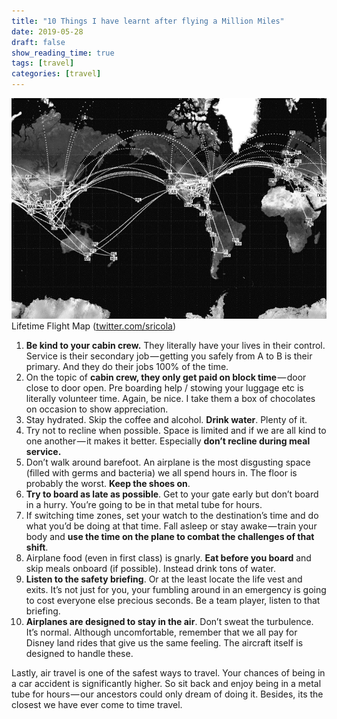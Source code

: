 ```yaml
---
title: "10 Things I have learnt after flying a Million Miles"
date: 2019-05-28
draft: false
show_reading_time: true
tags: [travel]
categories: [travel]
---
```



![](/img/milemap.gif)
Lifetime Flight Map ([twitter.com/sricola](http://twitter.com/sricola))
  
1. **Be kind to your cabin crew.** They literally have your lives in their control. Service is their secondary job — getting you safely from A to B is their primary. And they do their jobs 100% of the time.
2. On the topic of **cabin crew, they only get paid on block time** — door close to door open. Pre boarding help / stowing your luggage etc is literally volunteer time. Again, be nice. I take them a box of chocolates on occasion to show appreciation.
3. Stay hydrated. Skip the coffee and alcohol. **Drink water**. Plenty of it.
4. Try not to recline when possible. Space is limited and if we are all kind to one another — it makes it better. Especially **don’t recline during meal service.**
5. Don’t walk around barefoot. An airplane is the most disgusting space (filled with germs and bacteria) we all spend hours in. The floor is probably the worst. **Keep the shoes on**.
6. **Try to board as late as possible**. Get to your gate early but don’t board in a hurry. You’re going to be in that metal tube for hours.
7. If switching time zones, set your watch to the destination’s time and do what you’d be doing at that time. Fall asleep or stay awake — train your body and **use the time on the plane to combat the challenges of that shift**.
8. Airplane food (even in first class) is gnarly. **Eat before you board** and skip meals onboard (if possible). Instead drink tons of water.
9. **Listen to the safety briefing**. Or at the least locate the life vest and exits. It’s not just for you, your fumbling around in an emergency is going to cost everyone else precious seconds. Be a team player, listen to that briefing.
10. **Airplanes are designed to stay in the air**. Don’t sweat the turbulence. It’s normal. Although uncomfortable, remember that we all pay for Disney land rides that give us the same feeling. The aircraft itself is designed to handle these.

Lastly, air travel is one of the safest ways to travel. Your chances of being in a car accident is significantly higher. So sit back and enjoy being in a metal tube for hours — our ancestors could only dream of doing it. Besides, its the closest we have ever come to time travel.
